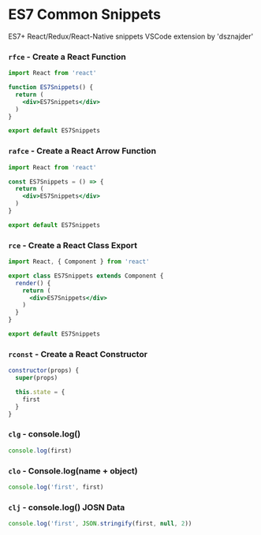 # ES7 Common Snippets

ES7+ React/Redux/React-Native snippets VSCode extension by 'dsznajder'

### `rfce` - Create a React Function

```jsx
import React from 'react'

function ES7Snippets() {
  return (
    <div>ES7Snippets</div>
  )
}

export default ES7Snippets
```

### `rafce` - Create a React Arrow Function

```jsx
import React from 'react'

const ES7Snippets = () => {
  return (
    <div>ES7Snippets</div>
  )
}

export default ES7Snippets
```

### `rce` - Create a React Class Export 

```jsx
import React, { Component } from 'react'

export class ES7Snippets extends Component {
  render() {
    return (
      <div>ES7Snippets</div>
    )
  }
}

export default ES7Snippets
```

### `rconst` - Create a React Constructor

```jsx
constructor(props) {
  super(props)

  this.state = {
    first
  }
}
```

### `clg` - console.log()

```jsx
console.log(first)
```

### `clo` - Console.log(name + object)

```jsx
console.log('first', first)
```

### `clj` - console.log() JOSN Data

```jsx
console.log('first', JSON.stringify(first, null, 2))
